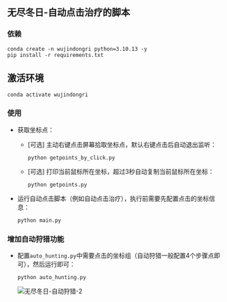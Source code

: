 ## 无尽冬日-自动点击治疗的脚本

### 依赖
```shell
conda create -n wujindongri python=3.10.13 -y 
pip install -r requirements.txt
```

## 激活环境
```shell
conda activate wujindongri
```

### 使用

- 获取坐标点：

    - [可选] 主动右键点击屏幕拾取坐标点，默认右键点击后自动退出监听：
        ```shell
        python getpoints_by_click.py
        ```

    - [可选] 打印当前鼠标所在坐标，超过3秒自动复制当前鼠标所在坐标：
        ```shell
        python getpoints.py
        ```

- 运行自动点击脚本（例如自动点击治疗），执行前需要先配置点击的坐标信息：
    ```shell
    python main.py
    ```

### 增加自动狩猎功能
- 配置`auto_hunting.py`中需要点击的坐标组（自动狩猎一般配置4个步骤点即可），然后运行即可：
    ```shell
    python auto_hunting.py
    ```
    ![无尽冬日-自动狩猎-2](https://github.com/user-attachments/assets/9277e3c1-fda1-49b4-ab61-aa1d2fa77f2e)
